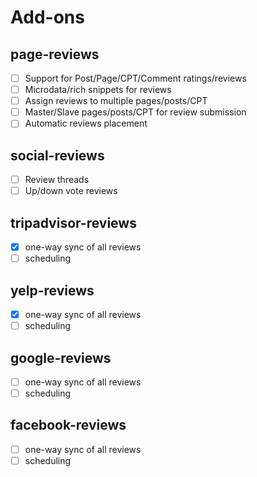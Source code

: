 # Add-ons

## page-reviews
- [ ] Support for Post/Page/CPT/Comment ratings/reviews
- [ ] Microdata/rich snippets for reviews
- [ ] Assign reviews to multiple pages/posts/CPT
- [ ] Master/Slave pages/posts/CPT for review submission
- [ ] Automatic reviews placement

## social-reviews
- [ ] Review threads
- [ ] Up/down vote reviews

## tripadvisor-reviews
- [x] one-way sync of all reviews
- [ ] scheduling

## yelp-reviews
- [x] one-way sync of all reviews
- [ ] scheduling

## google-reviews
- [ ] one-way sync of all reviews
- [ ] scheduling

## facebook-reviews
- [ ] one-way sync of all reviews
- [ ] scheduling
